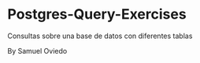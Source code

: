 # Postgres-Query-Exercises

Consultas sobre una base de datos con diferentes tablas

By Samuel Oviedo
